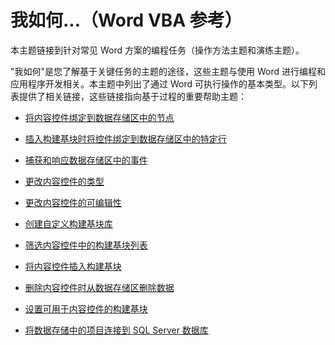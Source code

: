 
# 我如何...（Word VBA 参考）

本主题链接到针对常见 Word 方案的编程任务（操作方法主题和演练主题）。

"我如何"是您了解基于关键任务的主题的途径，这些主题与使用 Word 进行编程和应用程序开发相关。本主题中列出了通过 Word 可执行操作的基本类型。以下列表提供了相关链接，这些链接指向基于过程的重要帮助主题：

- [将内容控件绑定到数据存储区中的节点](f76bcb03-1361-2235-b3ef-cdd078210698.md)
    
- [插入构建基块时将控件绑定到数据存储区中的特定行](c701f613-c14e-267e-7a9b-ea1f193397c2.md)
    
- [捕获和响应数据存储区中的事件](5d9fd121-be59-0bcf-68d4-48bf62fc5003.md)
    
- [更改内容控件的类型](e89924d4-3088-2e9a-0797-4553e2ff5ff0.md)
    
- [更改内容控件的可编辑性](ec1856d6-c19a-cc73-1d9c-237935e69db1.md)
    
- [创建自定义构建基块库](472688b6-205c-c88d-5a7e-26334ec5eeeb.md)
    
- [筛选内容控件中的构建基块列表](0eb233f4-f024-27dd-05d0-4f49c26d1bbc.md)
    
- [将内容控件插入构建基块](f6e917d9-f756-e36e-696f-bc7cf84b92e3.md)
    
- [删除内容控件时从数据存储区删除数据](9b7c7345-bd06-b8e2-d401-dea65ad75f92.md)
    
- [设置可用于内容控件的构建基块](6723a4c4-f96c-7bbd-a978-66602ab693c7.md)
    
- [将数据存储中的项目连接到 SQL Server 数据库](5c3ecc43-492d-0668-18f6-752b03dd2a54.md)
    

